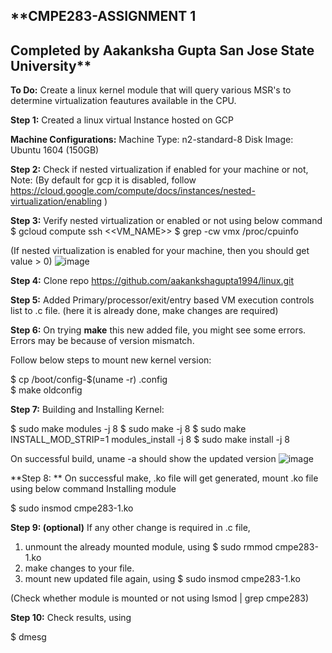 **CMPE283-ASSIGNMENT 1 
-----------------------------------------------------------------------------------------------------------------------------------------------------------------
Completed by 
Aakanksha Gupta 
San Jose State University**
-----------------------------------------------------------------------------------------------------------------------------------------------------------------
**To Do:** 
Create a linux kernel module that will query various MSR's to determine virtualization feautures available in the CPU. 


**Step 1:** Created a linux virtual Instance hosted on GCP 

**Machine Configurations:** 
Machine Type: n2-standard-8
Disk Image: Ubuntu 1604 (150GB)

**Step 2:** Check if nested virtualization if enabled for your machine or not,
Note: (By default for gcp it is disabled, follow https://cloud.google.com/compute/docs/instances/nested-virtualization/enabling )

**Step 3:** Verify nested virtualization or enabled or not using below command 
 $ gcloud compute ssh <<VM_NAME>>
 $ grep -cw vmx /proc/cpuinfo

(If nested virtualization is enabled for your machine, then you should get value > 0)
![image](https://user-images.githubusercontent.com/89236239/141696134-215a4131-b2b1-4252-90d9-8a1e0c7549b3.png)


**Step 4:** 
Clone repo https://github.com/aakankshagupta1994/linux.git

**Step 5:**
Added Primary/processor/exit/entry based VM execution controls list to .c file. (here it is already done, make changes are required)

**Step 6:**
On trying **make** this new added file, you might see some errors. Errors may be because of version mismatch. 

Follow below steps to mount new kernel version:

$ cp /boot/config-$(uname -r) .config   
$ make oldconfig

**Step 7:** 
Building and Installing Kernel:
 
 $ sudo make modules -j 8
 $ sudo make -j 8 
 $ sudo make INSTALL_MOD_STRIP=1 modules_install -j 8
 $ sudo make install -j 8

On successful build, uname -a should show the updated version
![image](https://user-images.githubusercontent.com/89236239/141696341-4565ed0b-28bf-46e4-9e9c-b4f424ce75b1.png)

**Step 8: **
On successful make, .ko file will get generated, mount .ko file using below command
Installing module

 $ sudo insmod cmpe283-1.ko


**Step 9: (optional)**
If any other change is required in .c file, 
1. unmount the already mounted module, using 
 $ sudo rmmod cmpe283-1.ko
2. make changes to your file. 
3. mount new updated file again, using 
 $ sudo insmod cmpe283-1.ko

(Check whether module is mounted or not using lsmod | grep cmpe283)


**Step 10:** 
Check results, using 

 $ dmesg
 

